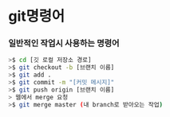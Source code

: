 # git명령어

### 일반적인 작업시 사용하는 명령어
```bash
>$ cd [깃 로컬 저장소 경로]
>$ git checkout -b [브랜치 이름]
>$ git add .
>$ git commit -m "[커밋 메시지]"
>$ git push origin [브랜치 이름]
> 웹에서 merge 요청
>$ git merge master (내 branch로 받아오는 작업)
```

